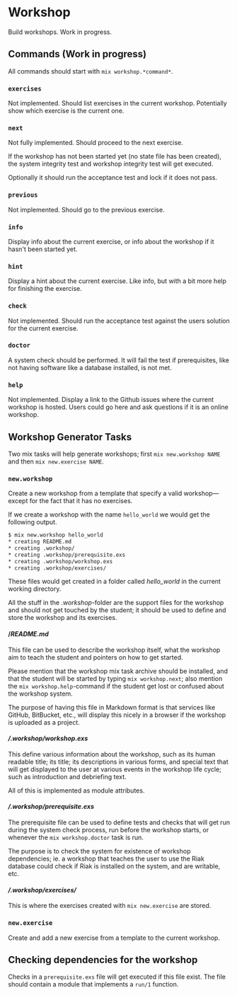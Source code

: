 Workshop
========
Build workshops. Work in progress.

Commands (Work in progress)
---------------------------
All commands should start with `mix workshop.*command*`.

### `exercises`
Not implemented. Should list exercises in the current workshop. Potentially show which exercise is the current one.

### `next`
Not fully implemented. Should proceed to the next exercise.

If the workshop has not been started yet (no state file has been created), the system integrity test and workshop integrity test will get executed.

Optionally it should run the acceptance test and lock if it does not pass.

### `previous`
Not implemented. Should go to the previous exercise.

### `info`
Display info about the current exercise, or info about the workshop if it hasn't been started yet.

### `hint`
Display a hint about the current exercise. Like info, but with a bit more help for finishing the exercise.

### `check`
Not implemented. Should run the acceptance test against the users solution for the current exercise.

### `doctor`
A system check should be performed. It will fail the test if prerequisites, like not having software like a database installed, is not met.

### `help`
Not implemented. Display a link to the Github issues where the current workshop is hosted. Users could go here and ask questions if it is an online workshop.

Workshop Generator Tasks
------------------------
Two mix tasks will help generate workshops; first `mix new.workshop NAME` and then `mix new.exercise NAME`.

### `new.workshop`
Create a new workshop from a template that specify a valid workshop—except for the fact that it has no exercises.

If we create a workshop with the name `hello_world` we would get the following output.

```bash
$ mix new.workshop hello_world
* creating README.md
* creating .workshop/
* creating .workshop/prerequisite.exs
* creating .workshop/workshop.exs
* creating .workshop/exercises/
```

These files would get created in a folder called *hello_world* in the current working directory.

All the stuff in the *.workshop*-folder are the support files for the workshop and should not get touched by the student; it should be used to define and store the workshop and its exercises.

#### /*README.md*
This file can be used to describe the workshop itself, what the workshop aim to teach the student and pointers on how to get started.

Please mention that the workshop mix task archive should be installed, and that the student will be started by typing `mix workshop.next`; also mention the `mix workshop.help`-command if the student get lost or confused about the workshop system.

The purpose of having this file in Markdown format is that services like GitHub, BitBucket, etc., will display this nicely in a browser if the workshop is uploaded as a project.

#### */.workshop/workshop.exs*
This define various information about the workshop, such as its human readable title; its title; its descriptions in various forms, and special text that will get displayed to the user at various events in the workshop life cycle; such as introduction and debriefing text.

All of this is implemented as module attributes.

#### */.workshop/prerequisite.exs*
The prerequisite file can be used to define tests and checks that will get run during the system check process, run before the workshop starts, or whenever the `mix workshop.doctor` task is run.

The purpose is to check the system for existence of workshop dependencies; ie. a workshop that teaches the user to use the Riak database could check if Riak is installed on the system, and are writable, etc.

#### */.workshop/exercises/*
This is where the exercises created with `mix new.exercise` are stored.

### `new.exercise`
Create and add a new exercise from a template to the current workshop.

Checking dependencies for the workshop
--------------------------------------
Checks in a `prerequisite.exs` file will get executed if this file exist. The file should contain a module that implements a `run/1` function.
